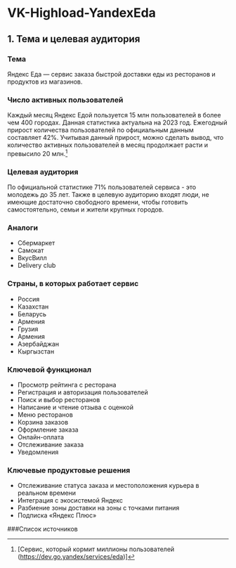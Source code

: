 # VK-Highload-YandexEda
## 1. Тема и целевая аудитория
### Тема
Яндекс Еда — сервис заказа быстрой доставки еды из ресторанов и продуктов из магазинов.

### Число активных пользователей
Каждый месяц Яндекс Едой пользуется 15 млн пользователей в более чем 400 городах. Данная статистика актуальна на 2023 год. Ежегодный прирост количества пользователей по официальным данным составляет 42%. Учитывая данный прирост, можно сделать вывод, что количество активных пользователей в месяц продолжает расти и превысило 20 млн.[^1]

### Целевая аудитория 
По официальной статистике 71% пользователей сервиса - это молодежь до 35 лет. Также в целевую аудиторию входят люди, не имеющие достаточно свободного времени, чтобы готовить самостоятельно, семьи и жители крупных городов. 

### Аналоги

- Сбермаркет
- Самокат
- ВкусВилл
- Delivery club
 
### Страны, в которых работает сервис

+ Россия
+ Казахстан
+ Беларусь
+ Армения
+ Грузия
+ Армения
+ Азербайджан
+ Кыргызстан

### Ключевой функционал

- Просмотр рейтинга с ресторана 
- Регистрация и авторизация пользователей
- Поиск и выбор ресторанов
- Написание и чтение отзыва с оценкой
- Меню ресторанов
- Корзина заказов
- Оформление заказа
- Онлайн-оплата
- Отслеживание заказа
- Уведомления


### Ключевые продуктовые решения

- Отслеживание статуса заказа и местоположения курьера в реальном времени
- Интеграция с экосистемой Яндекс
- Разбиение зоны доставки на зоны с точками питания
- Подписка «Яндекс Плюс»

###Список источников
[^1]: [Сервис, который кормит миллионы пользователей (https://dev.go.yandex/services/eda)]
